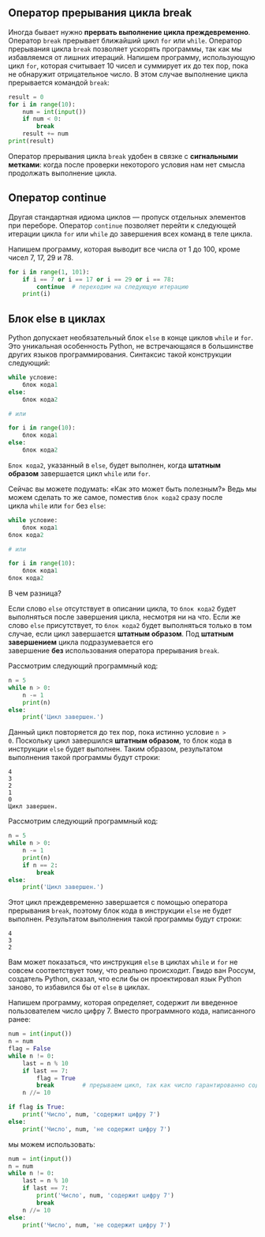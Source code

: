 ## Оператор прерывания цикла break

Иногда бывает нужно **прервать выполнение цикла преждевременно**. Оператор `break` прерывает ближайший цикл `for` или `while`.
Оператор прерывания цикла `break` позволяет ускорять программы, так как мы избавляемся от лишних итераций.
Напишем программу, использующую цикл `for`, которая считывает 10 чисел и суммирует их до тех пор, пока не обнаружит отрицательное число. В этом случае выполнение цикла прерывается командой `break`:

```python
result = 0
for i in range(10):
    num = int(input())
    if num < 0:
        break
    result += num
print(result)
```
Оператор прерывания цикла `break` удобен в связке с **сигнальными метками**: когда после проверки некоторого условия нам нет смысла продолжать выполнение цикла.
## Оператор continue

Другая стандартная идиома циклов — пропуск отдельных элементов при переборе. Оператор `continue` позволяет перейти к следующей итерации цикла `for` или `while` до завершения всех команд в теле цикла.

Напишем программу, которая выводит все числа от 1 до 100, кроме чисел 7, 17, 29 и 78.

```python
for i in range(1, 101):
    if i == 7 or i == 17 or i == 29 or i == 78:
        continue  # переходим на следующую итерацию
    print(i)
```
## Блок else в циклах

Python допускает необязательный блок `else` в конце циклов `while` и `for`. Это уникальная особенность Python, не встречающаяся в большинстве других языков программирования. Синтаксис такой конструкции следующий:

```python
while условие:
    блок кода1
else:
    блок кода2

# или

for i in range(10):
    блок кода1
else:
    блок кода2
```

`Блок кода2`, указанный в `else`, будет выполнен, когда **штатным образом** завершается цикл `while` или `for`.

Сейчас вы можете подумать: «Как это может быть полезным?» Ведь мы можем сделать то же самое, поместив `блок кода2` сразу после цикла `while` или `for` без `else`:

```python
while условие:
    блок кода1
блок кода2

# или

for i in range(10):
    блок кода1
блок кода2
```

В чем разница?

Если слово `else` отсутствует в описании цикла, то `блок кода2` будет выполняться после завершения цикла, несмотря ни на что. Если же слово `else` присутствует, то `блок кода2` будет выполняться только в том случае, если цикл завершается **штатным образом**. Под **штатным завершением** цикла подразумевается его завершение **без** использования оператора прерывания `break`.

Рассмотрим следующий программный код:

```python
n = 5
while n > 0:
    n -= 1
    print(n)
else:
    print('Цикл завершен.')
```

Данный цикл повторяется до тех пор, пока истинно условие `n > 0`. Поскольку цикл завершился **штатным образом**, то блок кода в инструкции `else` будет выполнен. Таким образом, результатом выполнения такой программы будут строки:

```no-highlight
4
3
2
1
0
Цикл завершен.
```

Рассмотрим следующий программный код:

```python
n = 5
while n > 0:
    n -= 1
    print(n)
    if n == 2:
        break
else:
    print('Цикл завершен.')

```

Этот цикл преждевременно завершается с помощью оператора прерывания `break`, поэтому блок кода в инструкции `else` не будет выполнен. Результатом выполнения такой программы будут строки:

```no-highlight
4
3
2
```

Вам может показаться, что инструкция `else` в циклах `while` и `for` не совсем соответствует тому, что реально происходит. Гвидо ван Россум, создатель Python, сказал, что если бы он проектировал язык Python заново, то избавился бы от `else` в циклах.

Напишем программу, которая определяет, содержит ли введенное пользователем число цифру 7. Вместо программного кода, написанного ранее:

```python
num = int(input())
n = num
flag = False
while n != 0:
    last = n % 10
    if last == 7:
        flag = True
        break        # прерываем цикл, так как число гарантированно содержит цифру 7
    n //= 10

if flag is True:
    print('Число', num, 'содержит цифру 7')
else:
    print('Число', num, 'не содержит цифру 7')
```

мы можем использовать:

```python
num = int(input())
n = num
while n != 0:
    last = n % 10
    if last == 7:
        print('Число', num, 'содержит цифру 7')
        break
    n //= 10
else:
    print('Число', num, 'не содержит цифру 7')
```